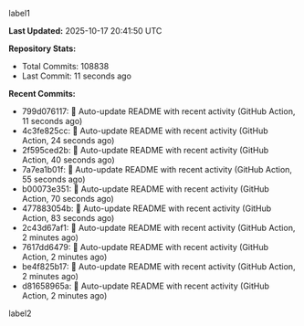 
label1 
<!-- ACTIVITY_START -->
**Last Updated:** 2025-10-17 20:41:50 UTC

**Repository Stats:**
- Total Commits: 108838
- Last Commit: 11 seconds ago

**Recent Commits:**
- 799d076117: 🤖 Auto-update README with recent activity (GitHub Action, 11 seconds ago)
- 4c3fe825cc: 🤖 Auto-update README with recent activity (GitHub Action, 24 seconds ago)
- 2f595ced2b: 🤖 Auto-update README with recent activity (GitHub Action, 40 seconds ago)
- 7a7ea1b01f: 🤖 Auto-update README with recent activity (GitHub Action, 55 seconds ago)
- b00073e351: 🤖 Auto-update README with recent activity (GitHub Action, 70 seconds ago)
- 477883054b: 🤖 Auto-update README with recent activity (GitHub Action, 83 seconds ago)
- 2c43d67af1: 🤖 Auto-update README with recent activity (GitHub Action, 2 minutes ago)
- 7617dd6479: 🤖 Auto-update README with recent activity (GitHub Action, 2 minutes ago)
- be4f825b17: 🤖 Auto-update README with recent activity (GitHub Action, 2 minutes ago)
- d81658965a: 🤖 Auto-update README with recent activity (GitHub Action, 2 minutes ago)
<!-- ACTIVITY_END -->

label2
